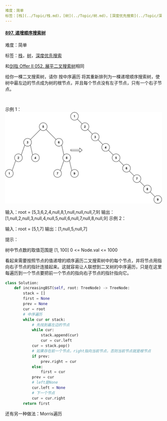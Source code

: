```yaml
---
难度：简单
标签：[栈](../Topic/栈.md)，[树](../Topic/树.md)，[深度优先搜索](../Topic/深度优先搜索.md)
---
```


#### [897. 递增顺序搜索树](https://leetcode-cn.com/problems/increasing-order-search-tree/)

难度：简单

标签：[栈](../原理/栈.md)，[树](../原理/树.md)，[深度优先搜索](../原理/深度优先搜索.md)

和[剑指 Offer II 052. 展平二叉搜索树](https://leetcode-cn.com/problems/NYBBNL/)相同

给你一棵二叉搜索树，请你 按中序遍历 将其重新排列为一棵递增顺序搜索树，使树中最左边的节点成为树的根节点，并且每个节点没有左子节点，只有一个右子节点。

 

示例 1：
![](img/Pasted%20image%2020210902084103.png)

输入：root = [5,3,6,2,4,null,8,1,null,null,null,7,9]
输出：[1,null,2,null,3,null,4,null,5,null,6,null,7,null,8,null,9]
示例 2：


输入：root = [5,1,7]
输出：[1,null,5,null,7]


提示：

树中节点数的取值范围是 [1, 100]
0 <= Node.val <= 1000

看起来需要按照节点的值递增的顺序遍历二叉搜索树中的每个节点，并将节点用指向右子节点的指针连接起来。这就容易让人联想到二叉树的中序遍历，只是在这里每遍历到一个节点要把前一个节点的指向右子节点的指针指向它。

```python
class Solution:
    def increasingBST(self, root: TreeNode) -> TreeNode:
        stack = []
        first = None
        prev = None
        cur = root 
        # 中序遍历
        while cur or stack:
            # 先找到最左边的节点
            while cur:
                stack.append(cur)
                cur = cur.left
            cur = stack.pop()
            # 如果存在前一个节点，right指向当前节点，否则当前节点就是根节点
            if prev:
                prev.right = cur
            else:
                first = cur  
            prev = cur 
            # left是None
            cur.left = None
            # 下一个节点
            cur = cur.right
        return first
```



还有另一种做法：Morris遍历
